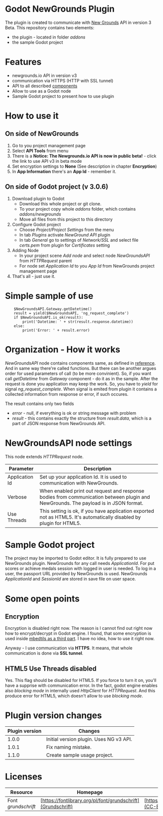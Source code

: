 # Godot NewGrounds Plugin
The plugin is created to communicate with [New Grounds](https://www.newgrounds.com) API in version 3 Beta.
This repository contains two elements:
* the plugin - located in folder _addons_
* the sample Godot project

# Features
* newgrounds.io API in version v3
* communication via HTTPS (HTTP with SSL tunnel)
* API to all described [components](http://www.newgrounds.io/help/components/)
* Allow to use as a Godot node
* Sample Godot project to present how to use plugin

# How to use it
## On side of NewGrounds
1. Go to you project management page
2. Select **API Tools** from menu
3. There is a **Notice: The Newgrounds.io API is now in public beta!** - click the link to use API v3 in beta mode
4. Set encryption settings to **None** (See description in chapter **Encryption**)
5. In **App Information** there's an **App Id** - remember it.
## On side of Godot project (v 3.0.6)
1. Download plugin to Godot
   * Download this whole project or git clone.
   * To your project copy whole _addons_ folder, which contains _addons/newgrounds_
   * Move all files from this project to this directory
1. Configure Godot project
   * Choose _Project/Project Settings_ from the menu
   * In tab _Plugins_ activate _NewGround API_ plugin
   * In tab _General_ go to settings of _Network/SSL_ and select file _certs.pem_ from plugin for _Certificates_ setting
1. Adding Node
   * In your project scene _Add node_ and select node _NewGroundsAPI_ from _HTTPRequest_ parent
   * For node set _Application Id_ to you _App Id_ from NewGrounds project management page
1. That's all - just use it.

# Simple sample of use
```
	$NewGroundsAPI.Gateway.getDatetime()
	result = yield($NewGroundsAPI, 'ng_request_complete')
	if $NewGroundsAPI.is_ok(result):
		print('Datetime: ' + str(result.response.datetime))
	else:
		print('Error: ' + result.error)
```

# Organization - How it works
_NewGroundsAPI_ node contains components same, as defined in [reference]([http://www.newgrounds.io/help/components/).
And in same way there're called functions. But there can be another argues order for used parameters of call (to be more convinient).
So, if you want call _getDatetime_ from _Gateway_ component - do it as in the sample.
After the request is done you application may keep the work. So, you have to _yield_ for signal _ng\_request\_complete_.
When signal is emited from plugin it contains a collected information from response or error, if such occures.

The result contains only two fields
* _error_ - null, if everything is ok or string message with problem
* _result_ - this contains exactly the structure from _result.data_, which is a part of JSON response from NewGrounds API.

# NewGroundsAPI node settings
This node extends _HTTPRequest_ node.

Parameter | Description
------------ | -------------
Application Id | Set up your application Id. It is used to communication with NewGrounds.
Verbose | When enabled print out request and response bodies from communication between plugin and NewGrounds. The payload is in JSON format.
Use Threads | This setting is ok, if you have application exported not as HTML5. It's automatically disabled by plugin for HTML5.

# Sample Godot project
The project may be imported to Godot editor. It is fully prepared to use NewGrounds plugin. NewGrounds for any call needs _ApplicationId_.
For put scores or achieve medals session with logged in user is needed. To log in a user, the passport URL provided by NewGrounds is used.
NewGrounds _ApplicationId_ and _SessionId_ are stored in save file on user space.

# Some open points
## Encryption
Encryption is disabled right now. The reason is I cannot find out right now how to encrypt/decrypt in Godot engine.
I found, that some encryption is used inside [mbedtils as a third part](https://github.com/godotengine/godot/tree/master/thirdparty/mbedtls).
I have no idea, how to use it right now.

Anyway - I use communication via **HTTPS**. It means, that whole communication is done via **SSL tunnel**.

## HTML5 Use Threads disabled
Yes. This flag should be disabled for HTML5. If you force to turn it on, you'll have a supprise with communication error.
In the fact, godot engine enables also _blocking mode_ in internally used _HttpClient_ for _HTTPRequest_.
And this produce error for HTML5, which doesn't allow to use _blocking mode_.

# Plugin version changes

Plugin version | Changes
--- | ---
1.0.0 | Initial version plugin. Uses NG v3 API.
1.0.1 | Fix naming mistake.
1.1.0 | Create sample usage project.

# Licenses
Resource | Homepage | License
--- | --- | ---
Font _grundschrift_ | [https://fontlibrary.org/pl/font/grundschrift](Grundschrift) | [https://creativecommons.org/licenses/by/3.0/](CC-BY 3.0)
